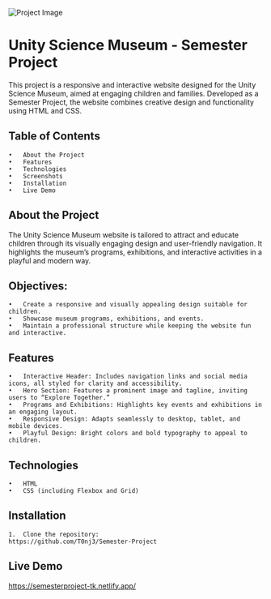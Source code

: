 ![Project Image](/Images/Head.png.jpg)

# Unity Science Museum - Semester Project

This project is a responsive and interactive website designed for the Unity Science Museum, aimed at engaging children and families. Developed as a Semester Project, the website combines creative design and functionality using HTML and CSS.

## Table of Contents

	•	About the Project
	•	Features
	•	Technologies
	•	Screenshots
	•	Installation
	•	Live Demo

## About the Project

The Unity Science Museum website is tailored to attract and educate children through its visually engaging design and user-friendly navigation. It highlights the museum’s programs, exhibitions, and interactive activities in a playful and modern way.

## Objectives:

	•	Create a responsive and visually appealing design suitable for children.
	•	Showcase museum programs, exhibitions, and events.
	•	Maintain a professional structure while keeping the website fun and interactive.


## Features

	•	Interactive Header: Includes navigation links and social media icons, all styled for clarity and accessibility.
	•	Hero Section: Features a prominent image and tagline, inviting users to “Explore Together.”
	•	Programs and Exhibitions: Highlights key events and exhibitions in an engaging layout.
	•	Responsive Design: Adapts seamlessly to desktop, tablet, and mobile devices.
	•	Playful Design: Bright colors and bold typography to appeal to children.

## Technologies

	•	HTML
	•	CSS (including Flexbox and Grid)


## Installation

	1.	Clone the repository:
    https://github.com/T0nj3/Semester-Project


## Live Demo
https://semesterproject-tk.netlify.app/